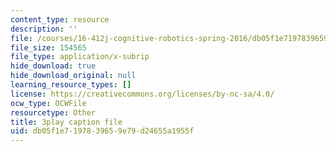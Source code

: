 ```yaml
---
content_type: resource
description: ''
file: /courses/16-412j-cognitive-robotics-spring-2016/db05f1e7197839659e79d24655a1955f_xmImNoDc9Z4.srt
file_size: 154565
file_type: application/x-subrip
hide_download: true
hide_download_original: null
learning_resource_types: []
license: https://creativecommons.org/licenses/by-nc-sa/4.0/
ocw_type: OCWFile
resourcetype: Other
title: 3play caption file
uid: db05f1e7-1978-3965-9e79-d24655a1955f
---
```

